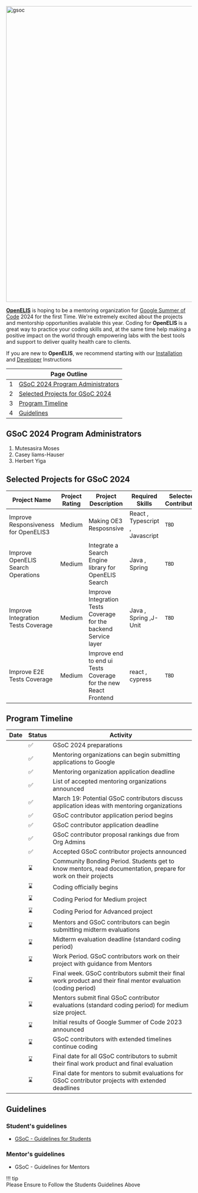 
 <img src="https://github.com/I-TECH-UW/OpenELIS-Global-2/assets/29783151/a17e5666-156d-4882-91a0-606c8dc2f52e" alt="gsoc" width="800" align="center"/>  

[**OpenELIS**](https://openelis-global.org/) is hoping to be a mentoring organization for [Google Summer of Code](https://summerofcode.withgoogle.com/) 2024 for the first Time.  We're extremely excited about the projects and mentorship opportunities available this year. Coding for **OpenELIS** is a great way to practice your coding skills and, at the same time help making a positive impact on the world through empowering labs with the best tools and support to deliver quality health care to clients.

If you are new to **OpenELIS**, we recommend starting with our [Installation](install.md) and [Developer](dev_setup.md) Instructions

|   | Page Outline                                                          |
|---|-----------------------------------------------------------------------|
  | 1 | [GSoC 2024 Program Administrators](#gsoc-2024-program-administrators) |
  | 2 | [Selected Projects for GSoC 2024](#selected-projects-for-gsoc-2024)   |
  | 3 | [Program Timeline](#program-timeline)                                 |
  | 4 | [Guidelines](#guidelines)                                             |


## GSoC 2024 Program Administrators
1. Mutesasira Moses 
1. Casey Iiams-Hauser 
1. Herbert Yiga

## Selected Projects for GSoC 2024
  | Project Name                         | Project Rating | Project Description                                              | Required Skills                 | Selected Contributor | Mentors          |
  |--------------------------------------|----------------|------------------------------------------------------------------|---------------------------------|----------------------|------------------|
  | Improve Responsiveness for OpenELIS3 | Medium         | Making OE3 Resposnsive                                           | React , Typescript , Javascript | `TBD`                | Mutesasira Moses |
  | Improve OpenELIS Search Operations   | Medium         | Integrate a Search Engine library for OpenELIS Search            | Java , Spring                   | `TBD`                | `TBD`            |
  | Improve Integration Tests Coverage   | Medium         | Improve Integration Tests Coverage for the backend Service layer | Java , Spring ,J-Unit           | `TBD`                | `TBD`            |
  | Improve E2E Tests Coverage           | Medium         | Improve end to end ui Tests Coverage for the new React Frontend  | react , cypress                 | `TBD`                | `TBD`            |

## Program Timeline
| Date | Status | Activity                                                                                                        |
|------|--------|-----------------------------------------------------------------------------------------------------------------|
|      | ✅      | GSoC 2024 preparations                                                                                          |
|      | ✅      | Mentoring organizations can begin submitting applications to Google                                             |
|      | ✅      | Mentoring organization application deadline                                                                     |
|      | ✅      | List of accepted mentoring organizations announced                                                              |
|      | ✅      | March 19: Potential GSoC contributors discuss application ideas with mentoring organizations                    |
|      | ✅      | GSoC contributor application period begins                                                                      |
|      | ✅      | GSoC contributor application deadline                                                                           |
|      | ✅      | GSoC contributor proposal rankings due from Org Admins                                                          |
|      | ✅      | Accepted GSoC contributor projects announced                                                                    |
|      | ⌛      | Community Bonding Period. Students get to know mentors, read documentation, prepare for work on their projects  |
|      | ⌛      | Coding officially begins                                                                                        |
|      | ⌛      | Coding Period for Medium project                                                                                |
|      | ⌛      | Coding Period for Advanced project                                                                              |
|      | ⌛      | Mentors and GSoC contributors can begin submitting midterm evaluations                                          |
|      | ⌛      | Midterm evaluation deadline (standard coding period)                                                            |
|      | ⌛      | Work Period. GSoC contributors work on their project with guidance from Mentors                                 |
|      | ⌛      | Final week. GSoC contributors submit their final work product and their final mentor evaluation (coding period) |
|      | ⌛      | Mentors submit final GSoC contributor evaluations (standard coding period) for medium size project.             |
|      | ⌛      | Initial results of Google Summer of Code 2023 announced                                                         |
|      | ⌛      | GSoC contributors with extended timelines continue coding                                                       |
|      | ⌛      | Final date for all GSoC contributors to submit their final work product and final evaluation                    |
|      | ⌛      | Final date for mentors to submit evaluations for GSoC contributor projects with extended deadlines              |


## Guidelines
### Student's guidelines
* [GSoC - Guidelines for Students](gsocstudentguide.md)
### Mentor's guidelines
* GSoC - Guidelines for Mentors

!!! tip  
    Please Ensure to Follow the Students Guidelines Above

